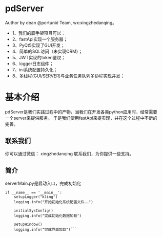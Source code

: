 # pdServer 
Author by dean @portunid Team, wx:xingzhedanqing。
- 1、我们的脚手架项目可以：
- 2、fastApi实现一个服务器；
- 3、PyQt5实现了GUI开发；
- 4、简单的SQL访问（未实现ORM）；
- 5、JWT实现的token鉴权；
- 6、logger日志组件；
- 7、ini系统配置持久化；
- 8、多线程(GUI/SERVER)与业务任务队列多协程实现并发；


# 基本介绍
pdServer是我们实践过程中的产物，当我们在开发各类python应用时，经常需要一个server来提供服务。
于是我们使用fastApi来提实现，并在这个过程中不断的完善。

## 联系我们

你可以通过微信： xingzhedanqing 联系我们，为你提供一些支持。

## 简介

serverMain.py是启动入口，完成初始化
```
if __name__ == '__main__':
    setupLogger("kling")
    logging.info("开始初始化系统配置文件……")

    initialSysConfig()
    logging.info("完成初始化数据加载")

    setupWindow()
    logging.info("完成界面加载")```

```
